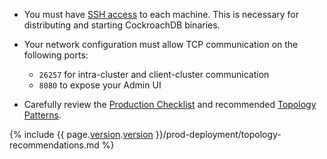 - You must have [SSH access]({{page.ssh-link}}) to each machine. This is necessary for distributing and starting CockroachDB binaries.

- Your network configuration must allow TCP communication on the following ports:
	- `26257` for intra-cluster and client-cluster communication
	- `8080` to expose your Admin UI

- Carefully review the [Production Checklist](recommended-production-settings.html) and recommended [Topology Patterns](topology-patterns.html).

{% include {{ page.[version](cluster-settings.html#setting-version).[version](cluster-settings.html#setting-version) }}/prod-deployment/topology-recommendations.md %}